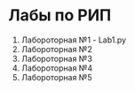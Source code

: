 # Лабы по РИП 
1. Лабороторная №1 - Lab1.py
2. Лабороторная №2
3. Лабороторная №3
4. Лабороторная №4
5. Лабороторная №5

